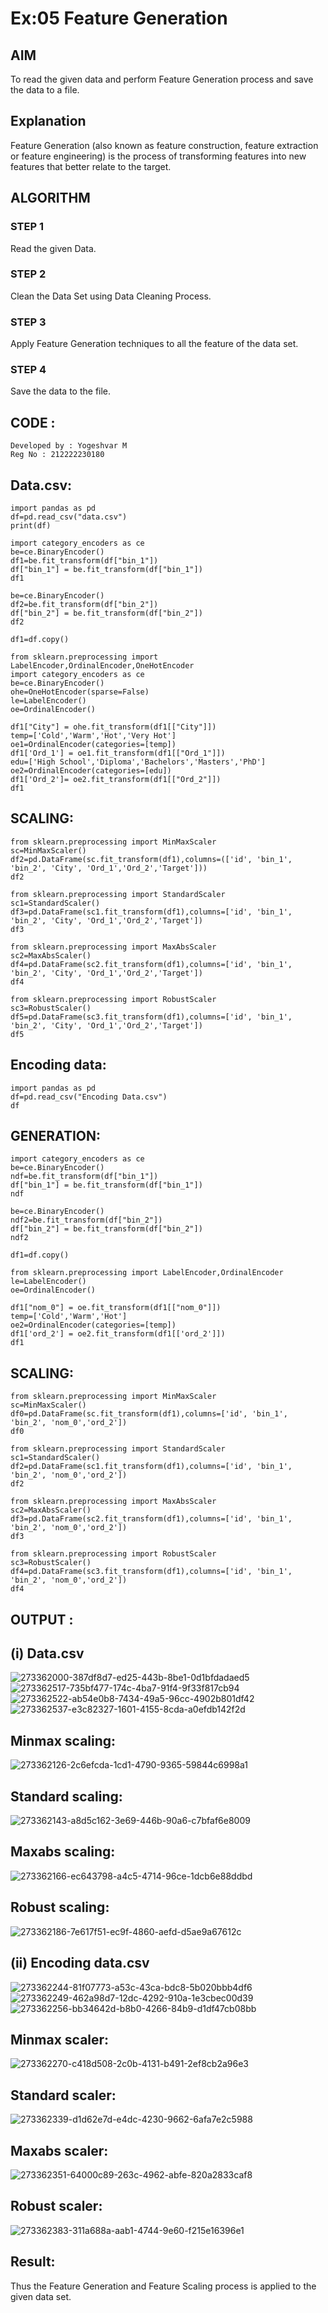 # Ex:05 Feature Generation
## AIM
To read the given data and perform Feature Generation process and save the data to a file.

## Explanation
Feature Generation (also known as feature construction, feature extraction or feature engineering) is the process of transforming features into new features that better relate to the target.

## ALGORITHM
### STEP 1
Read the given Data.

### STEP 2
Clean the Data Set using Data Cleaning Process.

### STEP 3
Apply Feature Generation techniques to all the feature of the data set.

### STEP 4
Save the data to the file.

## CODE :
```
Developed by : Yogeshvar M           
Reg No : 212222230180
```
## Data.csv:
```
import pandas as pd
df=pd.read_csv("data.csv")
print(df)

import category_encoders as ce
be=ce.BinaryEncoder()
df1=be.fit_transform(df["bin_1"])
df["bin_1"] = be.fit_transform(df["bin_1"])
df1

be=ce.BinaryEncoder()
df2=be.fit_transform(df["bin_2"])
df["bin_2"] = be.fit_transform(df["bin_2"])
df2

df1=df.copy()

from sklearn.preprocessing import LabelEncoder,OrdinalEncoder,OneHotEncoder
import category_encoders as ce
be=ce.BinaryEncoder()
ohe=OneHotEncoder(sparse=False)
le=LabelEncoder()
oe=OrdinalEncoder()

df1["City"] = ohe.fit_transform(df1[["City"]])
temp=['Cold','Warm','Hot','Very Hot']
oe1=OrdinalEncoder(categories=[temp])
df1['Ord_1'] = oe1.fit_transform(df1[["Ord_1"]])
edu=['High School','Diploma','Bachelors','Masters','PhD']
oe2=OrdinalEncoder(categories=[edu])
df1['Ord_2']= oe2.fit_transform(df1[["Ord_2"]])
df1
```
## SCALING:
```
from sklearn.preprocessing import MinMaxScaler
sc=MinMaxScaler()
df2=pd.DataFrame(sc.fit_transform(df1),columns=(['id', 'bin_1', 'bin_2', 'City', 'Ord_1','Ord_2','Target']))
df2

from sklearn.preprocessing import StandardScaler
sc1=StandardScaler()
df3=pd.DataFrame(sc1.fit_transform(df1),columns=['id', 'bin_1', 'bin_2', 'City', 'Ord_1','Ord_2','Target'])
df3

from sklearn.preprocessing import MaxAbsScaler
sc2=MaxAbsScaler()
df4=pd.DataFrame(sc2.fit_transform(df1),columns=['id', 'bin_1', 'bin_2', 'City', 'Ord_1','Ord_2','Target'])
df4

from sklearn.preprocessing import RobustScaler
sc3=RobustScaler()
df5=pd.DataFrame(sc3.fit_transform(df1),columns=['id', 'bin_1', 'bin_2', 'City', 'Ord_1','Ord_2','Target'])
df5
```
## Encoding data:
```
import pandas as pd
df=pd.read_csv("Encoding Data.csv")
df
```
## GENERATION:
```
import category_encoders as ce
be=ce.BinaryEncoder()
ndf=be.fit_transform(df["bin_1"])
df["bin_1"] = be.fit_transform(df["bin_1"])
ndf

be=ce.BinaryEncoder()
ndf2=be.fit_transform(df["bin_2"])
df["bin_2"] = be.fit_transform(df["bin_2"])
ndf2

df1=df.copy()

from sklearn.preprocessing import LabelEncoder,OrdinalEncoder
le=LabelEncoder()
oe=OrdinalEncoder()

df1["nom_0"] = oe.fit_transform(df1[["nom_0"]])
temp=['Cold','Warm','Hot']
oe2=OrdinalEncoder(categories=[temp])
df1['ord_2'] = oe2.fit_transform(df1[['ord_2']])
df1
```
## SCALING:
```
from sklearn.preprocessing import MinMaxScaler
sc=MinMaxScaler()
df0=pd.DataFrame(sc.fit_transform(df1),columns=['id', 'bin_1', 'bin_2', 'nom_0','ord_2'])
df0

from sklearn.preprocessing import StandardScaler
sc1=StandardScaler()
df2=pd.DataFrame(sc1.fit_transform(df1),columns=['id', 'bin_1', 'bin_2', 'nom_0','ord_2'])
df2

from sklearn.preprocessing import MaxAbsScaler
sc2=MaxAbsScaler()
df3=pd.DataFrame(sc2.fit_transform(df1),columns=['id', 'bin_1', 'bin_2', 'nom_0','ord_2'])
df3

from sklearn.preprocessing import RobustScaler
sc3=RobustScaler()
df4=pd.DataFrame(sc3.fit_transform(df1),columns=['id', 'bin_1', 'bin_2', 'nom_0','ord_2'])
df4
```
## OUTPUT :
## (i) Data.csv
![273362000-387df8d7-ed25-443b-8be1-0d1bfdadaed5](https://github.com/Yogeshvar005/ODD2023-Datascience-Ex-05/assets/113497367/1ffa9116-f73f-4576-8833-688c03ce2938)       
![273362517-735bf477-174c-4ba7-91f4-9f33f817cb94](https://github.com/Yogeshvar005/ODD2023-Datascience-Ex-05/assets/113497367/e29e5532-d45d-4884-9a3a-9d5e8297b3e9)      
![273362522-ab54e0b8-7434-49a5-96cc-4902b801df42](https://github.com/Yogeshvar005/ODD2023-Datascience-Ex-05/assets/113497367/c993334a-dcca-4982-ab32-dfc525b0cd8c)      
![273362537-e3c82327-1601-4155-8cda-a0efdb142f2d](https://github.com/Yogeshvar005/ODD2023-Datascience-Ex-05/assets/113497367/9f3c246e-de22-4ac7-ba51-2117287c78e4)    

## Minmax scaling:
![273362126-2c6efcda-1cd1-4790-9365-59844c6998a1](https://github.com/Yogeshvar005/ODD2023-Datascience-Ex-05/assets/113497367/f8eeda58-b664-470e-9734-609dd235f177)
## Standard scaling:
![273362143-a8d5c162-3e69-446b-90a6-c7bfaf6e8009](https://github.com/Yogeshvar005/ODD2023-Datascience-Ex-05/assets/113497367/f16166a2-579f-4f81-a6bf-e23bcd2595a1)

## Maxabs scaling:
![273362166-ec643798-a4c5-4714-96ce-1dcb6e88ddbd](https://github.com/Yogeshvar005/ODD2023-Datascience-Ex-05/assets/113497367/6d840b85-bae5-446b-8c26-2cf6bc3c50e2)
## Robust scaling:
![273362186-7e617f51-ec9f-4860-aefd-d5ae9a67612c](https://github.com/Yogeshvar005/ODD2023-Datascience-Ex-05/assets/113497367/39cc81ae-d452-4bff-9f31-e9fc77a396c0)
## (ii) Encoding data.csv
![273362244-81f07773-a53c-43ca-bdc8-5b020bbb4df6](https://github.com/Yogeshvar005/ODD2023-Datascience-Ex-05/assets/113497367/5a1a3704-04f0-4ba3-b076-d4f3507eafb6)
![273362249-462a98d7-12dc-4292-910a-1e3cbec00d39](https://github.com/Yogeshvar005/ODD2023-Datascience-Ex-05/assets/113497367/f6fbed76-b551-426d-b356-d2b06614562a)
![273362256-bb34642d-b8b0-4266-84b9-d1df47cb08bb](https://github.com/Yogeshvar005/ODD2023-Datascience-Ex-05/assets/113497367/0e535980-03b7-4df8-8198-115700c5c36d)
## Minmax scaler:
![273362270-c418d508-2c0b-4131-b491-2ef8cb2a96e3](https://github.com/Yogeshvar005/ODD2023-Datascience-Ex-05/assets/113497367/b90b49b7-6232-4b0e-ac26-a1dcab1b14a5)
## Standard scaler:
![273362339-d1d62e7d-e4dc-4230-9662-6afa7e2c5988](https://github.com/Yogeshvar005/ODD2023-Datascience-Ex-05/assets/113497367/6729a343-6c2e-4af1-b409-fd2b6599616b)
## Maxabs scaler:
![273362351-64000c89-263c-4962-abfe-820a2833caf8](https://github.com/Yogeshvar005/ODD2023-Datascience-Ex-05/assets/113497367/b6eb7dc7-1470-4e65-813b-dc04a5572e90)
## Robust scaler:
![273362383-311a688a-aab1-4744-9e60-f215e16396e1](https://github.com/Yogeshvar005/ODD2023-Datascience-Ex-05/assets/113497367/5088953d-e721-4eda-a82e-e512266d96e7)
## Result:
Thus the Feature Generation and Feature Scaling process is applied to the given data set.
